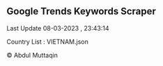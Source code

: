 

## Google Trends Keywords Scraper 
 
Last Update 08-03-2023 , 23:43:14

Country List :
VIETNAM.json



© Abdul Muttaqin 
